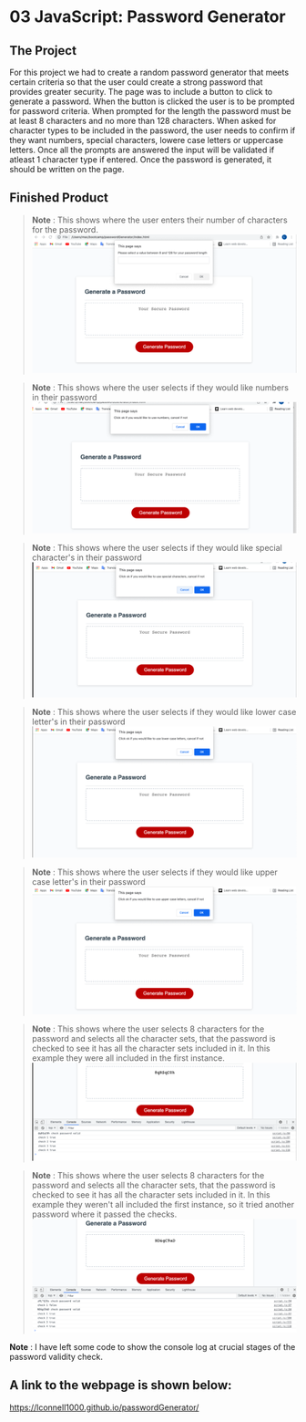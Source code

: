# 03 JavaScript: Password Generator

## The Project

For this project we had to create a random password generator that meets certain criteria so that the user
could create a strong password that provides greater security. The page was to include a button to click to 
generate a password. When the button is clicked the user is to be prompted for password criteria. When prompted
for the length the password must be at least 8 characters and no more than 128 characters. When asked for character
types to be included in the password, the user needs to confirm if they want numbers, special characters, lowere case letters or uppercase letters. Once all the prompts are answered the input will be validated if atleast 1 character type if entered. Once the password is generated, it should be written on the page.


## Finished Product
> **Note** : This shows where the user enters their number of characters for the password.
![This shows the number of character prompt](Screenshot1.png)

> **Note** : This shows where the user selects if they would like numbers in their password
![This shows the number charset prompt](Screenshot2.png)

> **Note** : This shows where the user selects if they would like special character's in their password
![This shows the special charset prompt](Screenshot3.png)

> **Note** : This shows where the user selects if they would like lower case letter's in their password
![This shows the special charset prompt](Screenshot4.png)

> **Note** : This shows where the user selects if they would like upper case letter's in their password
![This shows the special charset prompt](Screenshot5.png)

> **Note** : This shows where the user selects 8 characters for the password and selects all the character sets, that the password is checked to see it has all the character sets included in it. In this example they were all included in the first instance.
![In this example they were all included the first time](Screenshot6.png)

> **Note** : This shows where the user selects 8 characters for the password and selects all the character sets, that the password is checked to see it has all the character sets included in it. In this example they weren't all included the first instance, so it tried another password where it passed the checks.
![In this example they were not all included the first time, so you can see it keeps tryign till it generates a valid password](Screenshot7.png)

 **Note** : I have left some code to show the console log at crucial stages of the password validity check.

## A link to the webpage is shown below:
https://lconnell1000.github.io/passwordGenerator/